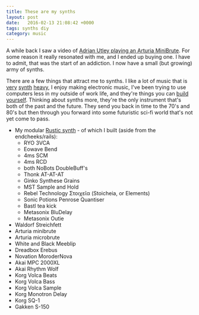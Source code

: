 ```yaml
---
title: These are my synths
layout: post
date:   2016-02-13 21:08:42 +0000
tags: synths diy
category: music
---
```


A while back I saw a video of [Adrian Utley playing an Arturia MiniBrute][1]. For some reason it really resonated with me, and I ended up buying one. I have to admit, that was the start of an addiction. I now have a small (but growing) army of synths.

There are a few things that attract me to synths. I like a lot of music that is [very][2] [synth][3] [heavy][4], I enjoy making electronic music, I've been trying to use computers less in my outside of work life, and they're things you can [build yourself][5]. Thinking about synths more, they're the only instrument that's both of the past and the future. They send you back in time to the 70's and 80's but then through you forward into some futuristic sci-fi world that's not yet come to pass.

 * My modular [Rustic synth][6] - of which I built (aside from the endcheeks/rails):
   * RYO 3VCA
   * Eowave Bend
   * 4ms SCM
   * 4ms RCD
   * both NoBots DoubleBuff's
   * Thonk AT-AT-AT
   * Ginko Synthese Grains
   * MST Sample and Hold
   * Rebel Technology Στοιχεῖα (Stoicheia, or Elements)
   * Sonic Potions Penrose Quantiser
   * Bastl tea kick
   * Metasonix BluDelay
   * Metasonix Outie
 * Waldorf Streichfett
 * Arturia minibrute
 * Arturia microbrute
 * White and Black Meeblip
 * Dreadbox Erebus
 * Novation MoroderNova
 * Akai MPC 2000XL
 * Akai Rhythm Wolf
 * Korg Volca Beats
 * Korg Volca Bass
 * Korg Volca Sample
 * Korg Monotron Delay
 * Korg SQ-1
 * Gakken S-150


[1]: https://www.youtube.com/watch?v=X614aeTzq7k
[2]: https://kosmischerlaufer.bandcamp.com/
[3]: https://drokk.bandcamp.com/
[4]: https://camerawithin.bandcamp.com
[5]: https://www.thonk.co.uk
[6]: https://www.modulargrid.net/e/racks/view/245470
